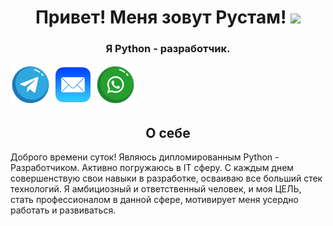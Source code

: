 <h1 align="center">Привет! Меня зовут Рустам! 
<img src="https://github.com/blackcater/blackcater/raw/main/images/Hi.gif" height="32"/></h1>
<h3 align="center">Я Python - разработчик.</h3>
<a title="Telegram" align='center' href="https://t.me/Kerei88" target="_blank"><img src="image/telegram_icon.png" alt="Telegram" /></a>
<a title="Telegram" align='center' href="rustam_itchanov@mail.ru" target="_blank"><img src="image/Mail.png" alt="E-mail" /></a>
<a title="Telegram" align='center' href="https://wa/me/79994706958" target="_blank"><img src="image/whatsapp_logo.png" alt="WhatsApp" /></a>
<h2 align='center'>О себе</h2>
<p>Доброго времени суток! Являюсь дипломированным Python - Разработчиком. Активно погружаюсь в IT сферу. С каждым днем совершенствую свои навыки в разработке, осваиваю все больший стек технологий. Я амбициозный и ответственный человек, и моя ЦЕЛЬ, стать профессионалом в данной сфере, мотивирует меня усердно работать и развиваться. </p>
